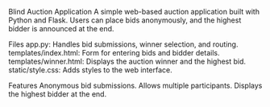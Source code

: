 Blind Auction Application
A simple web-based auction application built with Python and Flask. Users can place bids anonymously, and the highest bidder is announced at the end.

Files
app.py: Handles bid submissions, winner selection, and routing.
templates/index.html: Form for entering bids and bidder details.
templates/winner.html: Displays the auction winner and the highest bid.
static/style.css: Adds styles to the web interface.

Features
Anonymous bid submissions.
Allows multiple participants.
Displays the highest bidder at the end.
